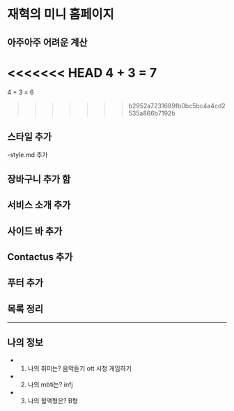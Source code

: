 # 재혁의 미니 홈페이지



## 아주아주 어려운 계산
<<<<<<< HEAD
4 + 3 = 7
=======
4 + 3 = 6
>>>>>>> b2952a7231689fb0bc5bc4a4cd2535a866b7192b



## 스타일 추가
-style.md 추가

## 장바구니 추가 함

## 서비스 소개 추가

## 사이드 바 추가

## Contactus 추가

## 푸터 추가



## 목록 정리
---
## 나의 정보
- 1. 나의 취미는? 음악듣기 ott 시청 게임하기
- 2. 나의 mbti는? infj
- 3. 나의 혈액형은? B형